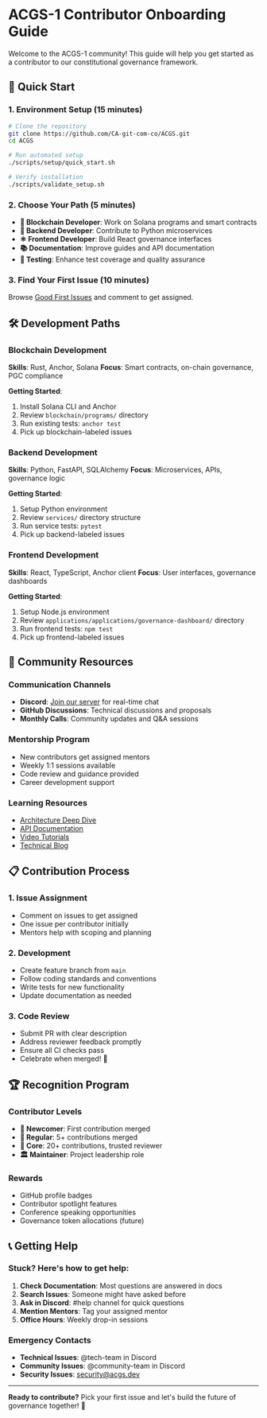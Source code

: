 # ACGS-1 Contributor Onboarding Guide

Welcome to the ACGS-1 community! This guide will help you get started as a contributor to our constitutional governance framework.

## 🎯 Quick Start

### 1. Environment Setup (15 minutes)

```bash
# Clone the repository
git clone https://github.com/CA-git-com-co/ACGS.git
cd ACGS

# Run automated setup
./scripts/setup/quick_start.sh

# Verify installation
./scripts/validate_setup.sh
```

### 2. Choose Your Path (5 minutes)

- **🔗 Blockchain Developer**: Work on Solana programs and smart contracts
- **🐍 Backend Developer**: Contribute to Python microservices
- **⚛️ Frontend Developer**: Build React governance interfaces
- **📚 Documentation**: Improve guides and API documentation
- **🧪 Testing**: Enhance test coverage and quality assurance

### 3. Find Your First Issue (10 minutes)

Browse [Good First Issues](https://github.com/CA-git-com-co/ACGS/labels/good%20first%20issue) and comment to get assigned.

## 🛠️ Development Paths

### Blockchain Development

**Skills**: Rust, Anchor, Solana
**Focus**: Smart contracts, on-chain governance, PGC compliance

**Getting Started**:

1. Install Solana CLI and Anchor
2. Review `blockchain/programs/` directory
3. Run existing tests: `anchor test`
4. Pick up blockchain-labeled issues

### Backend Development

**Skills**: Python, FastAPI, SQLAlchemy
**Focus**: Microservices, APIs, governance logic

**Getting Started**:

1. Setup Python environment
2. Review `services/` directory structure
3. Run service tests: `pytest`
4. Pick up backend-labeled issues

### Frontend Development

**Skills**: React, TypeScript, Anchor client
**Focus**: User interfaces, governance dashboards

**Getting Started**:

1. Setup Node.js environment
2. Review `applications/applications/governance-dashboard/` directory
3. Run frontend tests: `npm test`
4. Pick up frontend-labeled issues

## 🤝 Community Resources

### Communication Channels

- **Discord**: [Join our server](https://discord.gg/acgs) for real-time chat
- **GitHub Discussions**: Technical discussions and proposals
- **Monthly Calls**: Community updates and Q&A sessions

### Mentorship Program

- New contributors get assigned mentors
- Weekly 1:1 sessions available
- Code review and guidance provided
- Career development support

### Learning Resources

- [Architecture Deep Dive](./architecture/)
- [API Documentation](./api/)
- [Video Tutorials](https://youtube.com/acgs-tutorials)
- [Technical Blog](https://blog.acgs.dev)

## 📋 Contribution Process

### 1. Issue Assignment

- Comment on issues to get assigned
- One issue per contributor initially
- Mentors help with scoping and planning

### 2. Development

- Create feature branch from `main`
- Follow coding standards and conventions
- Write tests for new functionality
- Update documentation as needed

### 3. Code Review

- Submit PR with clear description
- Address reviewer feedback promptly
- Ensure all CI checks pass
- Celebrate when merged! 🎉

## 🏆 Recognition Program

### Contributor Levels

- **🌱 Newcomer**: First contribution merged
- **🌿 Regular**: 5+ contributions merged
- **🌳 Core**: 20+ contributions, trusted reviewer
- **🏛️ Maintainer**: Project leadership role

### Rewards

- GitHub profile badges
- Contributor spotlight features
- Conference speaking opportunities
- Governance token allocations (future)

## 📞 Getting Help

### Stuck? Here's how to get help:

1. **Check Documentation**: Most questions are answered in docs
2. **Search Issues**: Someone might have asked before
3. **Ask in Discord**: #help channel for quick questions
4. **Mention Mentors**: Tag your assigned mentor
5. **Office Hours**: Weekly drop-in sessions

### Emergency Contacts

- **Technical Issues**: @tech-team in Discord
- **Community Issues**: @community-team in Discord
- **Security Issues**: security@acgs.dev

---

**Ready to contribute?** Pick your first issue and let's build the future of governance together! 🚀
